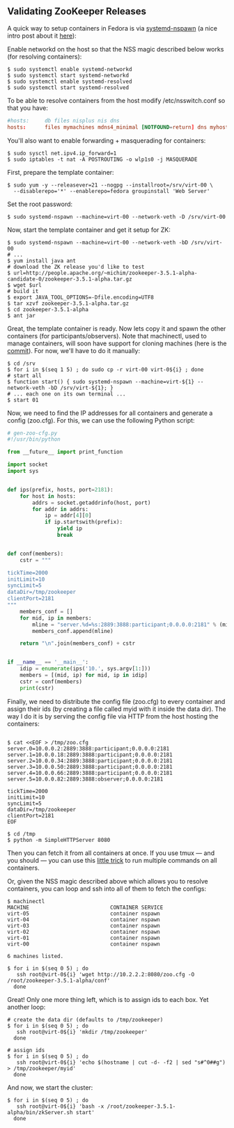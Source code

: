 ## Validating ZooKeeper Releases ##

A quick way to setup containers in Fedora is via <a href="http://www.freedesktop.org/software/systemd/man/systemd-nspawn.html" target="_blank">systemd-nspawn</a> (a nice intro post about it <a href="http://0pointer.net/blog/systemd-for-administrators-part-xxi.html" target="_blank">here</a>):

Enable networkd on the host so that the NSS magic described below works (for resolving containers):

```shell
$ sudo systemctl enable systemd-networkd
$ sudo systemctl start systemd-networkd
$ sudo systemctl enable systemd-resolved
$ sudo systemctl start systemd-resolved
```

To be able to resolve containers from the host modify /etc/nsswitch.conf so that you have:
```conf
#hosts:     db files nisplus nis dns
hosts:      files mymachines mdns4_minimal [NOTFOUND=return] dns myhostname
```

You'll also want to enable forwarding + masquerading for containers:
```shell
$ sudo sysctl net.ipv4.ip_forward=1
$ sudo iptables -t nat -A POSTROUTING -o wlp1s0 -j MASQUERADE
```

First, prepare the template container:

```shell
$ sudo yum -y --releasever=21 --nogpg --installroot=/srv/virt-00 \
  --disablerepo='*' --enablerepo=fedora groupinstall 'Web Server'
```

Set the root password:
```shell
$ sudo systemd-nspawn --machine=virt-00 --network-veth -D /srv/virt-00
```

Now, start the template container and get it setup for ZK:

```shell
$ sudo systemd-nspawn --machine=virt-00 --network-veth -bD /srv/virt-00
# ...
$ yum install java ant
# download the ZK release you'd like to test
$ url=http://people.apache.org/~michim/zookeeper-3.5.1-alpha-candidate-0/zookeeper-3.5.1-alpha.tar.gz
$ wget $url
# build it
$ export JAVA_TOOL_OPTIONS=-Dfile.encoding=UTF8
$ tar xzvf zookeeper-3.5.1-alpha.tar.gz
$ cd zookeeper-3.5.1-alpha
$ ant jar
```

Great, the template container is ready. Now lets copy it and spawn the other containers (for participants/observers). Note that machinectl, used to manage containers, will soon have support for cloning machines (here is the <a href="http://cgit.freedesktop.org/systemd/systemd/commit/?id=ebd93cb684806ac0f352139e69ac8f53eb49f5e4">commit</a>). For now, we'll have to do it manually:

```shell
$ cd /srv
$ for i in $(seq 1 5) ; do sudo cp -r virt-00 virt-0${i} ; done
# start all
$ function start() { sudo systemd-nspawn --machine=virt-${1} --network-veth -bD /srv/virt-${1}; }
# ... each one on its own terminal ...
$ start 01
```

Now, we need to find the IP addresses for all containers and generate a config (zoo.cfg). For this, we can use the following Python script:

```python
# gen-zoo-cfg.py
#!/usr/bin/python

from __future__ import print_function

import socket
import sys


def ips(prefix, hosts, port=2181):
    for host in hosts:
        addrs = socket.getaddrinfo(host, port)
        for addr in addrs:
            ip = addr[4][0]
            if ip.startswith(prefix):
                yield ip
                break


def conf(members):
    cstr = """

tickTime=2000
initLimit=10
syncLimit=5
dataDir=/tmp/zookeeper
clientPort=2181
"""
    members_conf = []
    for mid, ip in members:
        mline = "server.%d=%s:2889:3888:participant;0.0.0.0:2181" % (mid, ip)
        members_conf.append(mline)

    return "\n".join(members_conf) + cstr


if __name__ == '__main__':
    idip = enumerate(ips('10.', sys.argv[1:]))
    members = [(mid, ip) for mid, ip in idip]
    cstr = conf(members)
    print(cstr)
```

Finally, we need to distribute the config file (zoo.cfg) to every container and assign their ids (by creating a file called myid with it inside the data dir). The way I do it is by serving the config file via HTTP from the host hosting the containers:

```shell

$ cat <<EOF > /tmp/zoo.cfg
server.0=10.0.0.2:2889:3888:participant;0.0.0.0:2181
server.1=10.0.0.18:2889:3888:participant;0.0.0.0:2181
server.2=10.0.0.34:2889:3888:participant;0.0.0.0:2181
server.3=10.0.0.50:2889:3888:participant;0.0.0.0:2181
server.4=10.0.0.66:2889:3888:participant;0.0.0.0:2181
server.5=10.0.0.82:2889:3888:observer;0.0.0.0:2181

tickTime=2000
initLimit=10
syncLimit=5
dataDir=/tmp/zookeeper
clientPort=2181
EOF

$ cd /tmp
$ python -m SimpleHTTPServer 8080
```

Then you can fetch it from all containers at once. If you use tmux — and you should — you can use this <a href="http://stackoverflow.com/questions/16325449/how-to-send-a-command-to-all-panes-in-tmux" target="_blank">little trick</a> to run multiple commands on all containers.

Or, given the NSS magic described above which allows you to resolve containers, you can loop and ssh into all of them to fetch the configs:

```shell
$ machinectl
MACHINE                          CONTAINER SERVICE
virt-05                          container nspawn
virt-04                          container nspawn
virt-03                          container nspawn
virt-02                          container nspawn
virt-01                          container nspawn
virt-00                          container nspawn

6 machines listed.

$ for i in $(seq 0 5) ; do
   ssh root@virt-0${i} 'wget http://10.2.2.2:8080/zoo.cfg -O /root/zookeeper-3.5.1-alpha/conf'
  done
```

Great! Only one more thing left, which is to assign ids to each box. Yet another loop:

```shell
# create the data dir (defaults to /tmp/zookeeper)
$ for i in $(seq 0 5) ; do
   ssh root@virt-0${i} 'mkdir /tmp/zookeeper'
  done

# assign ids
$ for i in $(seq 0 5) ; do
   ssh root@virt-0${i} 'echo $(hostname | cut -d- -f2 | sed "s#^0##g") > /tmp/zookeeper/myid'
  done
```

And now, we start the cluster:

```shell
$ for i in $(seq 0 5) ; do
   ssh root@virt-0${i} 'bash -x /root/zookeeper-3.5.1-alpha/bin/zkServer.sh start'
  done
```
